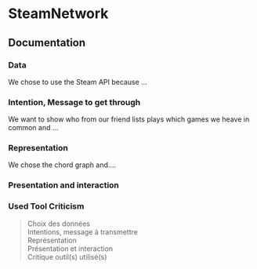 # SteamNetwork

## Documentation

### Data

We chose to use the Steam API because ...

### Intention, Message to get through

We want to show who from our friend lists plays which games we heave in common and ...

### Representation

We chose the chord graph and....

### Presentation and interaction

### Used Tool Criticism

> Choix des données  
Intentions, message à transmettre  
Représentation  
Présentation et interaction  
Critique outil(s) utilisé(s)  
